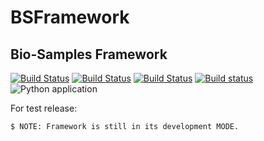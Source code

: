 # BSFramework

## Bio-Samples Framework

[![Build Status](https://circleci.com/gh/0x0is1/BSFramework.svg?style=shield)](https://app.circleci.com/pipelines/github/0x0is1/BSFramework)
[![Build Status](https://app.bitrise.io/app/3ca6b9357d67375f/status.svg?token=_Aucb0eMh75RGhhfyCy6gA)](https://app.bitrise.io/app/3ca6b9357d67375f)
[![Build Status](https://travis-ci.com/0x0is1/BSFramework.svg?branch=master)](https://travis-ci.com/0x0is1/BSFramework)
[![Build status](https://ci.appveyor.com/api/projects/status/uipoli0a8hkmyo23/branch/master?svg=true)](https://ci.appveyor.com/project/0x0is1/bsframework/branch/master)
![Python application](https://github.com/0x0is1/BSFramework/workflows/Python%20application/badge.svg?branch=master)

For test release:

```sh
$ NOTE: Framework is still in its development MODE. 

```
